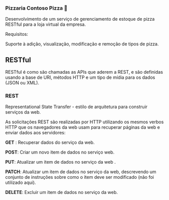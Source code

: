 ### Pizzaria Contoso Pizza :pizza:



Desenvolvimento de um serviço de gerenciamento de estoque de pizza RESTful para a loja virtual  da empresa. 

Requisitos:

Suporte à adição, visualização, modificação e remoção de tipos de pizza.





## RESTful

RESTful é como são chamadas as APIs que aderem a REST, e são definidas usando a base de URI, métodos HTTP e um tipo de mídia para os dados (JSON ou XML).

### REST

Representational State Transfer - estilo de arquitetura para construir serviços da web.

As solicitações REST são realizadas por HTTP utilizando os mesmos verbos HTTP que os navegadores da web usam para recuperar páginas da web e enviar dados aos servidores:

**GET** : Recuperar dados do serviço da web.

**POST**: Criar um novo item de dados no serviço web.

**PUT**: Atualizar um item de dados no serviço da web .

**PATCH**: Atualizar um item de dados no serviço da web, descrevendo um conjunto de instruções sobre como o item deve ser modificado (não foi utilizado aqui).

**DELETE**: Excluir um item de dados no serviço da web.



